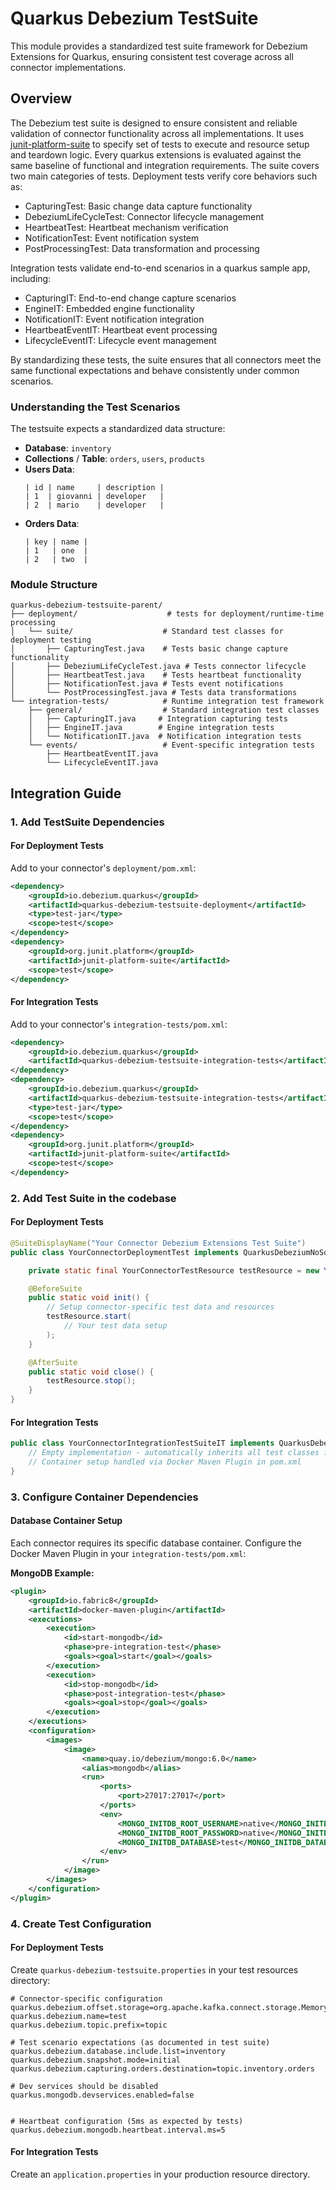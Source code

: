 # Quarkus Debezium TestSuite

This module provides a standardized test suite framework for Debezium Extensions for Quarkus, ensuring consistent test coverage across all connector implementations.

## Overview

The Debezium test suite is designed to ensure consistent and reliable validation of connector functionality across all implementations. 
It uses [junit-platform-suite](https://docs.junit.org/current/user-guide/#junit-platform-suite-engine) to specify set of tests to execute and resource setup and teardown logic. 
Every quarkus extensions is evaluated against the same baseline of functional and integration requirements.
The suite covers two main categories of tests. Deployment tests verify core behaviors such as:

- CapturingTest: Basic change data capture functionality
- DebeziumLifeCycleTest: Connector lifecycle management
- HeartbeatTest: Heartbeat mechanism verification
- NotificationTest: Event notification system
- PostProcessingTest: Data transformation and processing

Integration tests validate end-to-end scenarios in a quarkus sample app, including:

- CapturingIT: End-to-end change capture scenarios
- EngineIT: Embedded engine functionality
- NotificationIT: Event notification integration
- HeartbeatEventIT: Heartbeat event processing
- LifecycleEventIT: Lifecycle event management

By standardizing these tests, the suite ensures that all connectors meet the same functional expectations and behave consistently under common scenarios.

### Understanding the Test Scenarios

The testsuite expects a standardized data structure:

- **Database**: `inventory`
- **Collections** / **Table**: `orders`, `users`, `products`
- **Users Data**:
  ```
  | id | name     | description |
  | 1  | giovanni | developer   |
  | 2  | mario    | developer   |
  ```
- **Orders Data**:
  ```
  | key | name |
  | 1   | one  |
  | 2   | two  |
  ```

### Module Structure

```
quarkus-debezium-testsuite-parent/
├── deployment/                    # tests for deployment/runtime-time processing
│   └── suite/                    # Standard test classes for deployment testing
│       ├── CapturingTest.java    # Tests basic change capture functionality
│       ├── DebeziumLifeCycleTest.java # Tests connector lifecycle
│       ├── HeartbeatTest.java    # Tests heartbeat functionality
│       ├── NotificationTest.java # Tests event notifications
│       └── PostProcessingTest.java # Tests data transformations
└── integration-tests/            # Runtime integration test framework
    ├── general/                  # Standard integration test classes
    │   ├── CapturingIT.java     # Integration capturing tests
    │   ├── EngineIT.java        # Engine integration tests
    │   └── NotificationIT.java  # Notification integration tests
    └── events/                   # Event-specific integration tests
        ├── HeartbeatEventIT.java
        └── LifecycleEventIT.java
```

## Integration Guide

### 1. Add TestSuite Dependencies

#### For Deployment Tests
Add to your connector's `deployment/pom.xml`:

```xml
<dependency>
    <groupId>io.debezium.quarkus</groupId>
    <artifactId>quarkus-debezium-testsuite-deployment</artifactId>
    <type>test-jar</type>
    <scope>test</scope>
</dependency>
<dependency>
    <groupId>org.junit.platform</groupId>
    <artifactId>junit-platform-suite</artifactId>
    <scope>test</scope>
</dependency>
```

#### For Integration Tests
Add to your connector's `integration-tests/pom.xml`:

```xml
<dependency>
    <groupId>io.debezium.quarkus</groupId>
    <artifactId>quarkus-debezium-testsuite-integration-tests</artifactId>
</dependency>
<dependency>
    <groupId>io.debezium.quarkus</groupId>
    <artifactId>quarkus-debezium-testsuite-integration-tests</artifactId>
    <type>test-jar</type>
    <scope>test</scope>
</dependency>
<dependency>
    <groupId>org.junit.platform</groupId>
    <artifactId>junit-platform-suite</artifactId>
    <scope>test</scope>
</dependency>
```

### 2. Add Test Suite in the codebase

#### For Deployment Tests

```java
@SuiteDisplayName("Your Connector Debezium Extensions Test Suite")
public class YourConnectorDeploymentTest implements QuarkusDebeziumNoSqlExtensionTestSuite {

    private static final YourConnectorTestResource testResource = new YourConnectorTestResource();

    @BeforeSuite
    public static void init() {
        // Setup connector-specific test data and resources
        testResource.start(
            // Your test data setup
        );
    }

    @AfterSuite
    public static void close() {
        testResource.stop();
    }
}
```

#### For Integration Tests

```java
public class YourConnectorIntegrationTestSuiteIT implements QuarkusDebeziumIntegrationTestSuite {
    // Empty implementation - automatically inherits all test classes from interface!
    // Container setup handled via Docker Maven Plugin in pom.xml
}
```

### 3. Configure Container Dependencies

#### Database Container Setup

Each connector requires its specific database container. Configure the Docker Maven Plugin in your `integration-tests/pom.xml`:

**MongoDB Example:**
```xml
<plugin>
    <groupId>io.fabric8</groupId>
    <artifactId>docker-maven-plugin</artifactId>
    <executions>
        <execution>
            <id>start-mongodb</id>
            <phase>pre-integration-test</phase>
            <goals><goal>start</goal></goals>
        </execution>
        <execution>
            <id>stop-mongodb</id>
            <phase>post-integration-test</phase>
            <goals><goal>stop</goal></goals>
        </execution>
    </executions>
    <configuration>
        <images>
            <image>
                <name>quay.io/debezium/mongo:6.0</name>
                <alias>mongodb</alias>
                <run>
                    <ports>
                        <port>27017:27017</port>
                    </ports>
                    <env>
                        <MONGO_INITDB_ROOT_USERNAME>native</MONGO_INITDB_ROOT_USERNAME>
                        <MONGO_INITDB_ROOT_PASSWORD>native</MONGO_INITDB_ROOT_PASSWORD>
                        <MONGO_INITDB_DATABASE>test</MONGO_INITDB_DATABASE>
                    </env>
                </run>
            </image>
        </images>
    </configuration>
</plugin>
```

### 4. Create Test Configuration

#### For Deployment Tests

Create `quarkus-debezium-testsuite.properties` in your test resources directory:

```properties
# Connector-specific configuration
quarkus.debezium.offset.storage=org.apache.kafka.connect.storage.MemoryOffsetBackingStore
quarkus.debezium.name=test
quarkus.debezium.topic.prefix=topic

# Test scenario expectations (as documented in test suite)
quarkus.debezium.database.include.list=inventory
quarkus.debezium.snapshot.mode=initial
quarkus.debezium.capturing.orders.destination=topic.inventory.orders

# Dev services should be disabled
quarkus.mongodb.devservices.enabled=false


# Heartbeat configuration (5ms as expected by tests)
quarkus.debezium.mongodb.heartbeat.interval.ms=5
```

#### For Integration Tests

Create an `application.properties` in your production resource directory.
